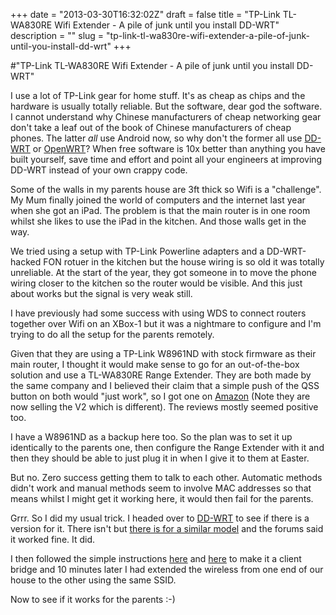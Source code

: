 +++
date = "2013-03-30T16:32:02Z"
draft = false
title = "TP-Link TL-WA830RE Wifi Extender - A pile of junk until you install DD-WRT"
description = ""
slug = "tp-link-tl-wa830re-wifi-extender-a-pile-of-junk-until-you-install-dd-wrt"
+++

#"TP-Link TL-WA830RE Wifi Extender - A pile of junk until you install DD-WRT"

I use a lot of TP-Link gear for home stuff. It's as cheap as chips and the hardware is usually totally reliable. But the software, dear god the software. I cannot understand why Chinese manufacturers of cheap networking gear don't take a leaf out of the book of Chinese manufacturers of cheap phones. The latter _all_ use Android now, so why don't the former all use <a href="http://www.dd-wrt.com/">DD-WRT</a> or <a href="https://openwrt.org/">OpenWRT</a>? When free software is 10x better than anything you have built yourself, save time and effort and point all your engineers at improving DD-WRT instead of your own crappy code.

Some of the walls in my parents house are 3ft thick so Wifi is a "challenge". My Mum finally joined the world of computers and the internet last year when she got an iPad. The problem is that the main router is in one room whilst she likes to use the iPad in the kitchen. And those walls get in the way.

We tried using a setup with TP-Link Powerline adapters and a DD-WRT-hacked FON rotuer in the kitchen but the house wiring is so old it was totally unreliable. At the start of the year, they got someone in to move the phone wiring closer to the kitchen so the router would be visible. And this just about works but the signal is very weak still.

I have previously had some success with using WDS to connect routers together over Wifi on an XBox-1 but it was a nightmare to configure and I'm trying to do all the setup for the parents remotely.

Given that they are using a TP-Link W8961ND with stock firmware as their main router, I thought it would make sense to go for an out-of-the-box solution and use a TL-WA830RE Range Extender. They are both made by the same company and I believed their claim that a simple push of the QSS button on both would "just work", so I got one on <a href="http://www.amazon.co.uk/TP-Link-TL-WA830RE-300Mbps-Wireless-Extender/dp/B006BBYXPA">Amazon</a> (Note they are now selling the V2 which is different). The reviews mostly seemed positive too.

I have a W8961ND as a backup here too. So the plan was to set it up identically to the parents one, then configure the Range Extender with it and then they should be able to just plug it in when I give it to them at Easter.

But no. Zero success getting them to talk to each other. Automatic methods didn't work and manual methods seem to involve MAC addresses so that means whilst I might get it working here, it would then fail for the parents.

Grrr. So I did my usual trick. I headed over to <a href="http://www.dd-wrt.com/">DD-WRT</a> to see if there is a version for it. There isn't but <a href="http://www.dd-wrt.com/phpBB2/viewtopic.php?p=695273">there is for a similar model</a> and the forums said it worked fine. It did.

I then followed the simple instructions <a href="http://www.dd-wrt.com/wiki/index.php/Repeater_Bridge#Atheros">here</a> and <a href="http://www.dd-wrt.com/wiki/index.php/Repeater_Bridge">here</a> to make it a client bridge and 10 minutes later I had extended the wireless from one end of our house to the other using the same SSID.

Now to see if it works for the parents :-)


